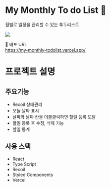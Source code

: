 # My Monthly To do List 📆
월별로 일정을 관리할 수 있는 투두리스트 

![](https://velog.velcdn.com/images/jinajung/post/1faebe0d-e2eb-4611-8a32-70e672c8b556/image.png)

📆 배포 URL <br/>
https://my-monthly-todolist.vercel.app/

# 프로젝트 설명 
## 주요기능 
- Recoil 상태관리
- 오늘 날짜 표시
- 날짜와 날짜 칸을 더블클릭하면 할일 등록 모달
- 할일 등록 후 수정, 삭제 기능 
- 할일 통계 

## 사용 스택 
- React 
- Type Script
- Recoil 
- Styled Components 
- Vercel
